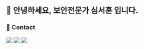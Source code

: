 ## 👋 안녕하세요, 보안전문가 심서훈 입니다.

### 🔗 Contact
<a href="https://www.instagram.com/ssh_0807x2/"><img src="https://img.shields.io/badge/instagram-FF0069?style=for-the-badge&logo=Instagram&logoColor=white"></a>
<a href="https://velog.io/@s_s877h/posts"><img src="https://img.shields.io/badge/velog-20C997?style=for-the-badge&logo=velog&logoColor=white"></a>
<a href="https://portfolio-site-ox1q.vercel.app/"><img src="https://img.shields.io/badge/portfolio-61DAFB?style=for-the-badge&logo=react&logoColor=white"></a>

<!--
**Simseoh/Simseoh** is a ✨ _special_ ✨ repository because its `README.md` (this file) appears on your GitHub profile.

Here are some ideas to get you started:

- 🔭 I’m currently working on ...
- 🌱 I’m currently learning ...
- 👯 I’m looking to collaborate on ...
- 🤔 I’m looking for help with ...
- 💬 Ask me about ...
- 📫 How to reach me: ...
- 😄 Pronouns: ...
- ⚡ Fun fact: ...
-->
